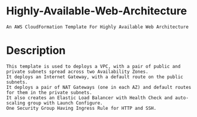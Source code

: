 # Highly-Available-Web-Architecture
    An AWS CloudFormation Template For Highly Available Web Architecture

# Description
    This template is used to deploys a VPC, with a pair of public and private subnets spread across two Availability Zones. 
    It deploys an Internet Gateway, with a default route on the public subnets. 
    It deploys a pair of NAT Gateways (one in each AZ) and default routes for them in the private subnets. 
    It also creates an Elastic Load Balancer with Health Check and auto-scaling group with Launch Configure. 
    One Security Group Having Ingress Rule for HTTP and SSH.
